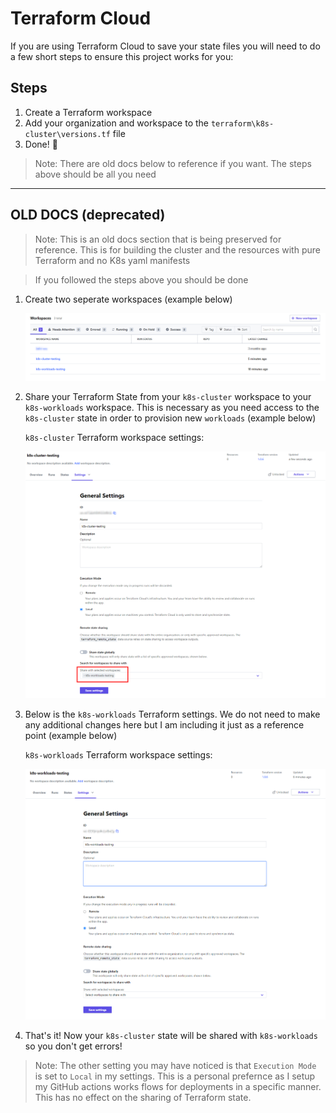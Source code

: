 # Terraform Cloud

If you are using Terraform Cloud to save your state files you will need to do a few short steps to ensure this project works for you:

## Steps

1. Create a Terraform workspace
1. Add your organization and workspace to the `terraform\k8s-cluster\versions.tf` file
1. Done! 🎉

> Note: There are old docs below to reference if you want. The steps above should be all you need

---

## OLD DOCS (deprecated)

> Note: This is an old docs section that is being preserved for reference. This is for building the cluster and the resources with pure Terraform and no K8s yaml manifests

> If you followed the steps above you should be done

1. Create two seperate workspaces (example below)

    ![Terraform Workspaces](assets/tf-workspaces.png)

1. Share your Terraform State from your `k8s-cluster` workspace to your `k8s-workloads` workspace. This is necessary as you need access to the `k8s-cluster` state in order to provision new `workloads` (example below)

    `k8s-cluster` Terraform workspace settings:

    ![k8s-cluster workspace](assets/k8s-cluster-tf-settings.png)

1. Below is the `k8s-workloads` Terraform settings. We do not need to make any additional changes here but I am including it just as a reference point (example below)

    `k8s-workloads` Terraform workspace settings:

    ![k8s-workloads workspace](assets/k8s-workloads-tf-settings.png)

1. That's it! Now your `k8s-cluster` state will be shared with `k8s-workloads` so you don't get errors!

> Note: The other setting you may have noticed is that `Execution Mode` is set to `Local` in my settings. This is a personal prefernce as I setup my GitHub actions works flows for deployments in a specific manner. This has no effect on the sharing of Terraform state.
